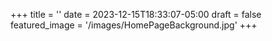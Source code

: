 +++
title = ''
date = 2023-12-15T18:33:07-05:00
draft = false
featured_image = '/images/HomePageBackground.jpg'
+++
